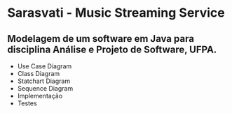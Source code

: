 # Sarasvati - Music Streaming Service
## Modelagem de um software em Java para disciplina Análise e Projeto de Software, UFPA. 
* Use Case Diagram
* Class Diagram
* Statchart Diagram
* Sequence Diagram
* Implementação
* Testes

